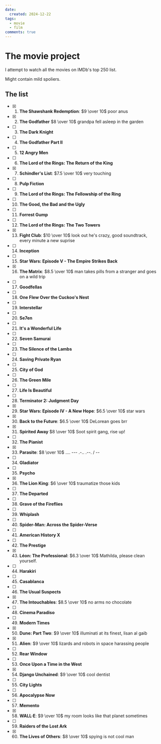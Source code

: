 ```yaml
---
date:
  created: 2024-12-22
tags:
  - movie
  - film
comments: true
---
```


# The movie project

I attempt to watch all the movies on IMDb's top 250 list.

<!-- more -->

Might contain mild spoliers.

## The list

- [x] 1. **The Shawshank Redemption**: $9 \over 10$ poor anus
- [x] 2. **The Godfather** $8 \over 10$ grandpa fell asleep in the garden
- [ ] 3. **The Dark Knight**
- [ ] 4. **The Godfather Part II**
- [ ] 5. **12 Angry Men**
- [ ] 6. **The Lord of the Rings: The Return of the King**
- [x] 7. **Schindler's List**: $7.5 \over 10$ very touching
- [ ] 8. **Pulp Fiction**
- [ ] 9. **The Lord of the Rings: The Fellowship of the Ring**
- [ ] 10. **The Good, the Bad and the Ugly**
- [ ] 11. **Forrest Gump**
- [ ] 12. **The Lord of the Rings: The Two Towers**
- [x] 13. **Fight Club**: $10 \over 10$ look out he's crazy, good soundtrack, every minute a new suprise
- [ ] 14. **Inception**
- [ ] 15. **Star Wars: Episode V - The Empire Strikes Back**
- [x] 16. **The Matrix**: $8.5 \over 10$ man takes pills from a stranger and goes on a wild trip
- [ ] 17. **Goodfellas**
- [ ] 18. **One Flew Over the Cuckoo's Nest**
- [ ] 19. **Interstellar**
- [ ] 20. **Se7en**
- [ ] 21. **It's a Wonderful Life**
- [ ] 22. **Seven Samurai**
- [ ] 23. **The Silence of the Lambs**
- [ ] 24. **Saving Private Ryan**
- [ ] 25. **City of God**
- [ ] 26. **The Green Mile**
- [ ] 27. **Life Is Beautiful**
- [ ] 28. **Terminator 2: Judgment Day**
- [x] 29. **Star Wars: Episode IV - A New Hope**: $6.5 \over 10$ star wars
- [x] 30. **Back to the Future**: $6.5 \over 10$ DeLorean goes brr
- [x] 31. **Spirited Away** $8 \over 10$ Soot spirit gang, rise up!
- [ ] 32. **The Pianist**
- [x] 33. **Parasite**: $8 \over 10$ .... --- .-.. .--. / --
- [ ] 34. **Gladiator**
- [ ] 35. **Psycho**
- [x] 36. **The Lion King**: $6 \over 10$ traumatize those kids
- [ ] 37. **The Departed**
- [ ] 38. **Grave of the Fireflies**
- [ ] 39. **Whiplash**
- [ ] 40. **Spider-Man: Across the Spider-Verse**
- [ ] 41. **American History X**
- [ ] 42. **The Prestige**
- [x] 43. **Léon: The Professional**: $6.3 \over 10$ Mathilda, please clean yourself.
- [ ] 44. **Harakiri**
- [ ] 45. **Casablanca**
- [ ] 46. **The Usual Suspects**
- [x] 47. **The Intouchables**: $8.5 \over 10$ no arms no chocolate
- [ ] 48. **Cinema Paradiso**
- [ ] 49. **Modern Times**
- [x] 50. **Dune: Part Two**: $9 \over 10$ illuminati at its finest, lisan al gaib
- [x] 51. **Alien**: $9 \over 10$ lizards and robots in space harassing people
- [ ] 52. **Rear Window**
- [ ] 53. **Once Upon a Time in the West**
- [x] 54. **Django Unchained**: $9 \over 10$ cool dentist
- [ ] 55. **City Lights**
- [ ] 56. **Apocalypse Now**
- [ ] 57. **Memento**
- [x] 58. **WALL·E**: $9 \over 10$ my room looks like that planet sometimes
- [ ] 59. **Raiders of the Lost Ark**
- [x] 60. **The Lives of Others**: $8 \over 10$ spying is not cool man
